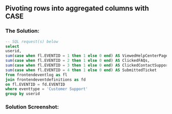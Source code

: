 ## Pivoting rows into aggregated columns with CASE



### The Solution: 

``` SQL
-- SQL request(s)​​​​​​‌​‌​​‌‌​​​‌‌‌‌​​​​​​‌​‌‌‌ below
select 
userid,
sum(case when fl.EVENTID = 1 then 1 else 0 end) AS ViewedHelpCenterPage,
sum(case when fl.EVENTID = 2 then 1 else 0 end) AS ClickedFAQs,
sum(case when fl.EVENTID = 3 then 1 else 0 end) AS ClickedContactSupport,
sum(case when fl.EVENTID = 4 then 1 else 0 end) AS SubmittedTicket
from frontendeventlog as fl
join frontendeventdefinitions as fd
on fl.EVENTID = fd.EVENTID
where eventtype = 'Customer Support'
group by userid
```

### Solution Screenshot:
